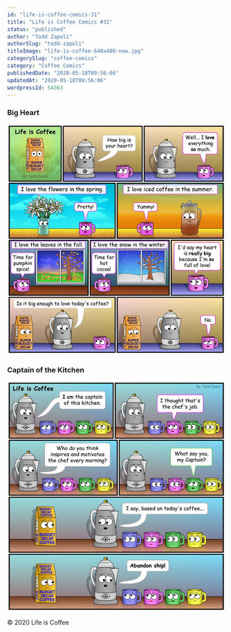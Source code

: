 ```yaml
---
id: "life-is-coffee-comics-31"
title: "Life is Coffee Comics #31"
status: "published"
author: "Todd Zapoli"
authorSlug: "todd-zapoli"
titleImage: "life-is-coffee-640x400-new.jpg"
categorySlug: "coffee-comics"
category: "Coffee Comics"
publishedDate: "2020-05-18T09:56:06"
updatedAt: "2020-05-18T09:56:06"
wordpressId: 54363
---
```


### Big Heart

![Big Heart](Big-Heart.jpg)

### Captain of the Kitchen

![Captain of the Kitchen](Captain-of-the-Kitchen.jpg)

© 2020 Life is Coffee
